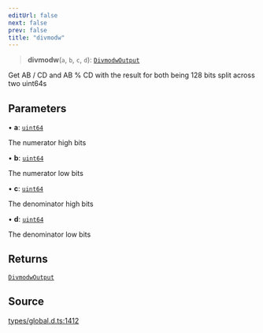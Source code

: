 ```yaml
---
editUrl: false
next: false
prev: false
title: "divmodw"
---
```


> **divmodw**(`a`, `b`, `c`, `d`): [`DivmodwOutput`](../type-aliases/DivmodwOutput.md)

Get AB / CD and AB % CD with the result for both being 128 bits split across two uint64s

## Parameters

• **a**: [`uint64`](../type-aliases/uint64.md)

The numerator high bits

• **b**: [`uint64`](../type-aliases/uint64.md)

The numerator low bits

• **c**: [`uint64`](../type-aliases/uint64.md)

The denominator high bits

• **d**: [`uint64`](../type-aliases/uint64.md)

The denominator low bits

## Returns

[`DivmodwOutput`](../type-aliases/DivmodwOutput.md)

## Source

[types/global.d.ts:1412](https://github.com/algorandfoundation/tealscript/blob/18ba30a9/types/global.d.ts#L1412)
